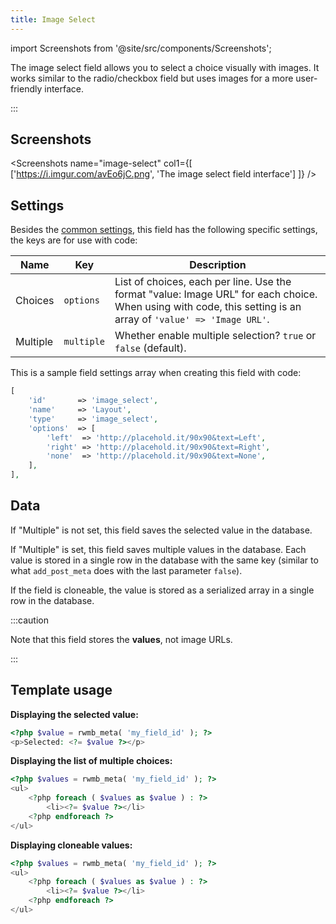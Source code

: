 ```yaml
---
title: Image Select
---
```


import Screenshots from '@site/src/components/Screenshots';

The image select field allows you to select a choice visually with images. It works similar to the radio/checkbox field but uses images for a more user-friendly interface.

:::

## Screenshots

<Screenshots name="image-select" col1={[
    ['https://i.imgur.com/avEo6jC.png', 'The image select field interface']
]} />

## Settings

Besides the [common settings](/field-settings/), this field has the following specific settings, the keys are for use with code:

Name | Key | Description
--- | --- | ---
Choices | `options` | List of choices, each per line. Use the format "value: Image URL" for each choice.<br />When using with code, this setting is an array of `'value' => 'Image URL'`.
Multiple | `multiple` | Whether enable multiple selection? `true` or `false` (default).

This is a sample field settings array when creating this field with code:

```php
[
    'id'       => 'image_select',
    'name'     => 'Layout',
    'type'     => 'image_select',
    'options'  => [
        'left'  => 'http://placehold.it/90x90&text=Left',
        'right' => 'http://placehold.it/90x90&text=Right',
        'none'  => 'http://placehold.it/90x90&text=None',
    ],
],
```
## Data

If "Multiple" is not set, this field saves the selected value in the database.

If "Multiple" is set, this field saves multiple values in the database. Each value is stored in a single row in the database with the same key (similar to what `add_post_meta` does with the last parameter `false`).

If the field is cloneable, the value is stored as a serialized array in a single row in the database.

:::caution

Note that this field stores the **values**, not image URLs.

:::

## Template usage

**Displaying the selected value:**

```php
<?php $value = rwmb_meta( 'my_field_id' ); ?>
<p>Selected: <?= $value ?></p>
```

**Displaying the list of multiple choices:**

```php
<?php $values = rwmb_meta( 'my_field_id' ); ?>
<ul>
    <?php foreach ( $values as $value ) : ?>
        <li><?= $value ?></li>
    <?php endforeach ?>
</ul>
```

**Displaying cloneable values:**

```php
<?php $values = rwmb_meta( 'my_field_id' ); ?>
<ul>
    <?php foreach ( $values as $value ) : ?>
        <li><?= $value ?></li>
    <?php endforeach ?>
</ul>
```